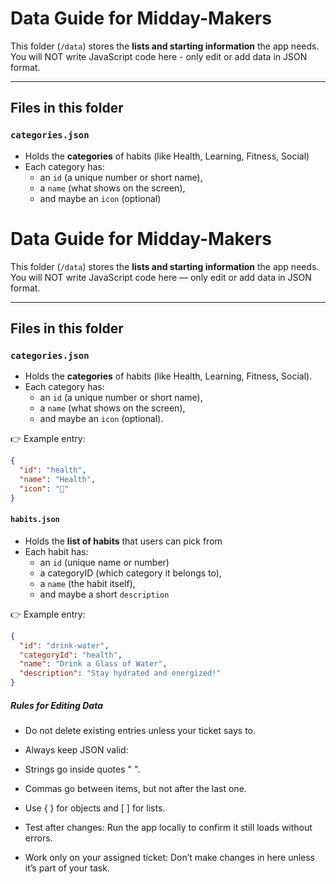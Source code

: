 # Data Guide for Midday-Makers

This folder (`/data`) stores the **lists and starting information** the app needs. You will NOT write JavaScript code here - only edit or add data in JSON format.

---

## Files in this folder

### `categories.json`
- Holds the **categories** of habits (like Health, Learning, Fitness, Social)
- Each category has:
  - an `id` (a unique number or short name),
  - a `name` (what shows on the screen),
  - and maybe an `icon` (optional)

# Data Guide for Midday-Makers

This folder (`/data`) stores the **lists and starting information** the app needs.  
You will NOT write JavaScript code here — only edit or add data in JSON format.

---

## Files in this folder

### `categories.json`
- Holds the **categories** of habits (like Health, Learning, Fitness, Social).
- Each category has:
  - an `id` (a unique number or short name),
  - a `name` (what shows on the screen),
  - and maybe an `icon` (optional).


👉 Example entry:

```json
{
  "id": "health",
  "name": "Health",
  "icon": "💪"
}
```


#### `habits.json`
- Holds the **list of habits** that users can pick from
- Each habit has: 
  - an `id` (unique name or number)
  - a categoryID (which category it belongs to),
  - a `name` (the habit itself),
  - and maybe a short `description`


👉 Example entry:

```json
{
  "id": "drink-water",
  "categoryId": "health",
  "name": "Drink a Glass of Water",
  "description": "Stay hydrated and energized!"
}
``` 

##### **Rules for Editing Data**

- Do not delete existing entries unless your ticket says to.

- Always keep JSON valid:

- Strings go inside quotes " ".

- Commas go between items, but not after the last one.

- Use { } for objects and [ ] for lists.

- Test after changes: Run the app locally to confirm it still loads without errors.

- Work only on your assigned ticket: Don’t make changes in here unless it’s part of your task.



